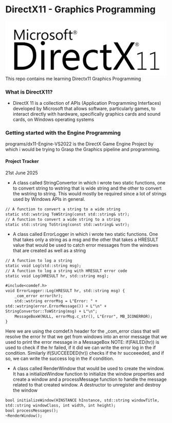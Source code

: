 # DirectX11 - Graphics Programming
![screenshot](resources/dx11logo.svg)
This repo contains me learning Directx11 Graphics Programming

### What is DirectX11?
- DirectX 11 is a collection of APIs (Application Programming Interfaces) developed by Microsoft that allows software, particularly games, to interact directly with hardware, specifically graphics cards and sound cards, on Windows operating systems

### Getting started with the Engine Programming
programs/dx11-Engine-VS2022 is the DirectX Game Engine Project by which i would be trying to Grasp the Graphics pipeline and programming.

#### Project Tracker
21st June 2025
- A class called StringConvertor in which i wrote two static functions, one to convert string to wstring that is wide string and the other to convert the wstring to string. This would mostly be required since a lot of strings used by Windows APIs in general.
```
// A function to convert a string to a wide string
static std::wstring ToWString(const std::string& str);
// A function to convert a wide string to a string
static std::string ToString(const std::wstring& wstr);
```

- A class called ErrorLogger in which i wrote two static functions. One that takes only a string as a msg and the other that takes a HRESULT value that would be used to catch error messages from the windows that are created as well as a string
```
// A function to log a string
static void Log(std::string msg);
// A function to log a string with HRESULT error code
static void Log(HRESULT hr, std::string msg);
```
```
#include<comdef.h>
void ErrorLogger::Log(HRESULT hr, std::string msg) {
	_com_error error(hr);
	std::wstring errorMsg = L"Error: " + std::wstring(error.ErrorMessage()) + L"\n" + StringConvertor::ToWString(msg) + L"\n";
	MessageBoxW(NULL, errorMsg.c_str(), L"Error", MB_ICONERROR);
}
```
Here we are using the comdef.h header for the _com_error class that will resolve the error hr that we get from windows into an error message that we used to print the error message in a MessageBox
NOTE: if(FAILED(hr)) is used to check if the hr failed, if it did we can write the error log in the if condition. Similarly if(SUCCEEDED(hr)) checks if the hr succeeeded, and if so, we can write the success log in the if condition.

- A class called RenderWindow that would be used to create the window. It has a initializeWindow function to initialize the window properties and create a window and a processMessage function to handle the message related to that created window. A destructor to unregister and destroy the window
```
bool initializeWindow(HINSTANCE hInstance, std::string windowTitle, std::string windowClass, int width, int height);
bool processMessages();
~RenderWindow();
```
